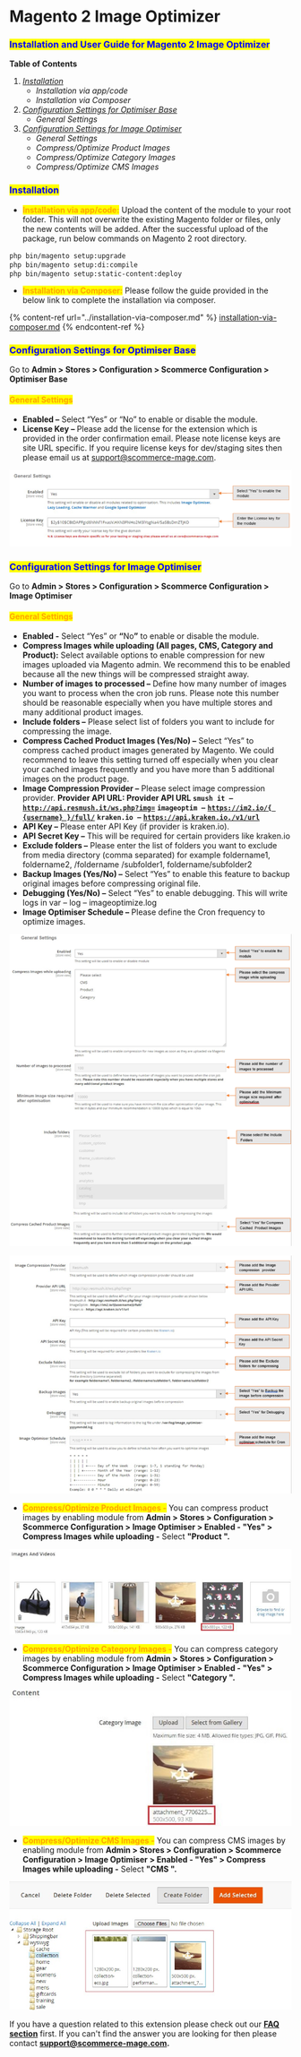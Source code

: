 # Magento 2 Image Optimizer

### <mark style="color:blue;">Installation and User Guide for Magento 2 Image Optimizer</mark>&#x20;

**Table of Contents**

1. [_Installation_](magento-2-image-optimizer.md#toc_250004)&#x20;
   * _Installation via app/code_&#x20;
   * _Installation via Composer_
2. [_Configuration Settings for Optimiser Base_ ](magento-2-image-optimizer.md#toc_250003)
   * _General Settings_&#x20;
3. [_Configuration Settings for Image Optimiser_](magento-2-image-optimizer.md#toc_250001)&#x20;
   * _General Settings_&#x20;
   * _Compress/Optimize Product Images_&#x20;
   * _Compress/Optimize Category Images_&#x20;
   * _Compress/Optimize CMS Images_&#x20;

### <mark style="color:blue;">Installation</mark> <a href="#toc_250004" id="toc_250004"></a>

* <mark style="color:orange;">**Installation via app/code:**</mark> Upload the content of the module to your root folder. This will not overwrite the existing Magento folder or files, only the new contents will be added. After the successful upload of the package, run below commands on Magento 2 root directory.

```
php bin/magento setup:upgrade
php bin/magento setup:di:compile
php bin/magento setup:static-content:deploy
```

* <mark style="color:orange;">**Installation via Composer:**</mark> Please follow the guide provided in the below link to complete the installation via composer.

{% content-ref url="../installation-via-composer.md" %}
[installation-via-composer.md](../installation-via-composer.md)
{% endcontent-ref %}

### <mark style="color:blue;">Configuration Settings for Optimiser Base</mark> <a href="#toc_250003" id="toc_250003"></a>

Go to **Admin > Stores > Configuration > Scommerce Configuration > Optimiser Base**

#### <mark style="color:orange;">General Settings</mark> <a href="#toc_250002" id="toc_250002"></a>

* **Enabled –** Select “Yes” or “No” to enable or disable the module.
* **License Key –** Please add the license for the extension which is provided in the order confirmation email. Please note license keys are site URL specific. If you require license keys for dev/staging sites then please email us at [support@scommerce-mage.com](mailto:support@scommerce-mage.com).

![](../../.gitbook/assets/config_speed.png)

### <mark style="color:blue;">Configuration Settings for Image Optimiser</mark> <a href="#toc_250001" id="toc_250001"></a>

Go to **Admin > Stores > Configuration > Scommerce Configuration > Image Optimiser**

#### <mark style="color:orange;">General Settings</mark> <a href="#toc_250000" id="toc_250000"></a>

* **Enabled -** Select “Yes” or **“**&#x4E;&#x6F;**”** to enable or disable the module.
* **Compress Images while uploading (All pages, CMS, Category and Product):** Select available options to enable compression for new images uploaded via Magento admin. We recommend this to be enabled because all the new things will be compressed straight away.
* **Number of images to processed –** Define how many number of images you want to process when the cron job runs. Please note this number should be reasonable especially when you have multiple stores and many additional product images.
* **Include folders –** Please select list of folders you want to include for compressing the image.
* **Compress Cached Product Images (Yes/No) –** Select “Yes” to compress cached product images generated by Magento. We could recommend to leave this setting turned off especially when you clear your cached images frequently and you have more than 5 additional images on the product page.
* **Image Compression Provider –** Please select image compression provider.  **Provider API URL: Provider API URL `smush it –`** [**`http://api.resmush.it/ws.php?img=`**](http://api.resmush.it/ws.php?img) **`imageoptim –`** [**`https://im2.io/{ {username} }/full/`**](https://im2.io/%7B%20%7Busername%7D%20%7D/full/) **`kraken.io –`** [**`https://api.kraken.io./v1/url`**](https://api.kraken.io/v1)
* **API Key –** Please enter API Key (if provider is kraken.io).
* **API Secret Key –** This will be required for certain providers like kraken.io
* **Exclude folders –** Please enter the list of folders you want to exclude from media directory (comma separated) for example foldername1, foldername2, /foldername /subfolder1, foldername/subfolder2
* **Backup Images (Yes/No) –** Select “Yes” to enable this feature to backup original images before compressing original file.
* **Debugging (Yes/No) –** Select “Yes” to enable debugging. This will write logs in var – log – imageoptimize.log
* **Image Optimiser Schedule –** Please define the Cron frequency to optimize images.

![](../../.gitbook/assets/image_general1.png)

![](../../.gitbook/assets/image_general2.png)

* <mark style="color:orange;">**Compress/Optimize Product Images -**</mark> You can compress product images by enabling module from **Admin > Stores > Configuration > Scommerce Configuration > Image Optimiser > Enabled - "Yes" > Compress Images while uploading -** Select **"Product ".**

![](<../../.gitbook/assets/8 (52)>)

* <mark style="color:orange;">**Compress/Optimize Category Images -**</mark> You can compress category images by enabling module from **Admin > Stores > Configuration > Scommerce Configuration > Image Optimiser > Enabled - "Yes" > Compress Images while uploading -** Select **"Category ".**

![](<../../.gitbook/assets/9 (31)>)

* <mark style="color:orange;">**Compress/Optimize CMS Images -**</mark> You can compress CMS images by enabling module from **Admin > Stores > Configuration > Scommerce Configuration > Image Optimiser > Enabled - "Yes" > Compress Images while uploading -** Select **"CMS ".**

![](<../../.gitbook/assets/10 (28)>)

If you have a question related to this extension please check out our  [**FAQ section**](https://www.scommerce-mage.com/magento-2-image-optimizer.html#faq) first. If you can't find the answer you are looking for then please contact [**support@scommerce-mage.com**](mailto:core@scommerce-mage.com)**.**
